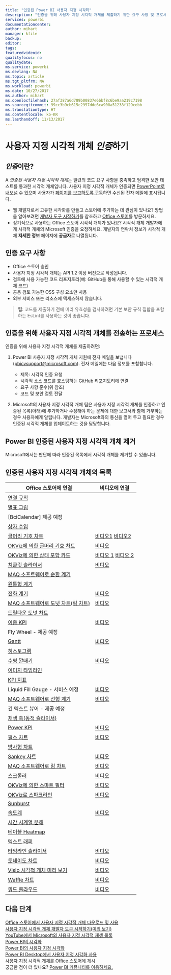 ```yaml
---
title: "인증된 Power BI 사용자 지정 시각화"
description: "인증을 위해 사용자 지정 시각적 개체를 제출하기 위한 요구 사항 및 프로세스. 이미 인증된 사용자 지정 시각적 개체 목록."
services: powerbi
documentationcenter: 
author: mihart
manager: kfile
backup: 
editor: 
tags: 
featuredvideoid: 
qualityfocus: no
qualitydate: 
ms.service: powerbi
ms.devlang: NA
ms.topic: article
ms.tgt_pltfrm: NA
ms.workload: powerbi
ms.date: 10/27/2017
ms.author: mihart
ms.openlocfilehash: 27af387a6d789b00837e6bbf8c6be9aa219c7198
ms.sourcegitcommit: 99cc3b9cb615c2957dde6ca908a51238f129cebb
ms.translationtype: HT
ms.contentlocale: ko-KR
ms.lasthandoff: 11/13/2017
---
```

# <a name="getting-a-custom-visual-certified"></a>사용자 지정 시각적 개체 *인증*하기
## <a name="what-is-meant-by-certified"></a>*인증*이란?
A *인증된 사용자 지정 시각적 개체*는 일련의 코드 요구 사항을 충족하고 엄격한 보안 테스트를 통과한 시각적 개체입니다.  사용자 지정 시각적 개체가 인증되면 [PowerPoint로 내보낼](service-publish-to-powerpoint.md) 수 있으며 사용자가 [페이지를 보고하도록 구독](service-report-subscribe.md)하면 수신된 전자 메일에 표시됩니다.

* 웹 개발자로서 고유한 시각화를 만들고 스토어에 추가하는 데 관심이 있나요? 방법을 알아보려면 [개발자 도구 시작하기](service-custom-visuals-getting-started-with-developer-tools.md)를 참조하고 [Office 스토어](service-custom-visuals-office-store.md)를 방문하세요.
* 정기적으로 사용하는 Office 스토어 시각적 개체가 있나요? 시각적 개체 개발자에게 시각적 개체의 Microsoft 인증을 요청하세요.  개발자의 연락처 정보가 시각적 개체 **자세한 정보** 페이지에 **공급자**로 나열됩니다.

## <a name="certification-requirements"></a>인증 요구 사항
* Office 스토어 승인    
* 사용자 지정 시각적 개체는 API 1.2 이상 버전으로 작성됩니다.    
* 검토에 사용 가능한 코드 리포지토리(예: GitHub을 통해 사용할 수 있는 시각적 개체 코드)    
* 공용 검토 가능한 OSS 구성 요소만 사용    
* 외부 서비스 또는 리소스에 액세스하지 않습니다.    

> **팁**: 코드를 제출하기 전에 미리 유효성을 검사하려면 기본 보안 규칙 집합을 포함하는 EsLint를 사용하는 것이 좋습니다.
> 
> 

## <a name="process-for-submitting-a-custom-visual-for-certification"></a>인증을 위해 사용자 지정 시각적 개체를 전송하는 프로세스
인증을 위해 사용자 지정 시각적 개체를 제출하려면:

1. Power BI 사용자 지정 시각적 개체 지원에 전자 메일을 보냅니다(pbicvsupport@microsoft.com). 전자 메일에는 다음 정보를 포함합니다.    
   
   * 제목: 시각적 인증 요청    
   * 시각적 소스 코드를 호스팅하는 GitHub 리포지토리에 연결    
   * 요구 사항 준수(위 참조)    
   * 코드 및 보안 검토 전달    
2. Microsoft의 사용자 지정 시각적 개체 팀은 사용자 지정 시각적 개체를 인증하고 인증된 목록(아래)에 추가하거나 수정해야 하는 문제에 대한 보고서와 함께 거부하는 경우 사용자에게 알립니다. 개발자는 Microsoft와의 통신을 열어 두고 필요한 경우 인증된 시각적 개체를 업데이트하는 것을 담당합니다.

## <a name="removal-of-power-bi-certified-custom-visuals"></a>Power BI 인증된 사용자 지정 시각적 개체 제거
Microsoft에서는 판단에 따라 인증된 목록에서 시각적 개체를 제거할 수 있습니다.  

## <a name="list-of-custom-visuals-that-have-been-certified"></a>인증된 사용자 지정 시각적 개체의 목록
| Office 스토어에 연결 | 비디오에 연결 |
| --- | --- |
| [연결 규칙](https://appsource.microsoft.com/en-us/product/power-bi-visuals/WA104380815) | |
| [별표 그림](https://appsource.microsoft.com/en-us/product/power-bi-visuals/WA104380759?src=office&tab=Overview) | |
| [BciCalendar] 제공 예정 | |
| [상자 수염](https://appsource.microsoft.com/product/power-bi-visuals/WA104380831?src=office&tab=Overview) | |
| [글머리 기호 차트](https://store.office.com/en-us/app.aspx?assetid=WA104380755) |[비디오1](https://youtu.be/AOlsFYkfkcw)   [비디오2](https://youtu.be/AQvd2FhRyCI) |
| [OKViz에 의한 글머리 기호 차트](https://store.office.com/bullet-chart-by-okviz-WA104380953.aspx) |[비디오](https://youtu.be/mtvUNl9bMjA) |
| [OKViz에 의한 상태 포함 카드](https://store.office.com/card-with-states-by-okviz-WA104380967.aspx) |[비디오 1](https://youtu.be/myiX0BmZd8U) [비디오 2](https://youtu.be/AOlsFYkfkcw) |
| [치클릿 슬라이서](https://store.office.com/chiclet-slicer-WA104380756.aspx) |[비디오](https://youtu.be/iYOkJ1APueY) |
| [MAQ 소프트웨어로 순환 계기](https://appsource.microsoft.com/product/power-bi-visuals/WA104380837?tab=Overview) | |
| [원통형 계기](https://appsource.microsoft.com/en-us/product/power-bi-visuals/WA104380874) | |
| [전화 계기](https://appsource.microsoft.com/en-us/product/power-bi-visuals/WA104381184) |[비디오](https://youtu.be/AOlsFYkfkcw) |
| [MAQ 소프트웨어로 도넛 차트(링 차트)](https://appsource.microsoft.com/product/power-bi-visuals/WA104380824?tab=Overview) |[비디오](https://youtu.be/pDToHDFHnq8) |
| [드릴다운 도넛 차트](https://appsource.microsoft.com/en-us/product/power-bi-visuals/WA104380858) | |
| [이중 KPI](https://store.office.com/dual-kpi-WA104380774.aspx) |[비디오](https://youtu.be/821o0-eVBXo?list=PL1N57mwBHtN1vIjfvuBIzZllrmKo-Vz6x) |
| Fly Wheel - 제공 예정 | |
| [Gantt](https://store.office.com/gantt-WA104380765.aspx) |[비디오](https://youtu.be/qJ7s_KrGiUU) |
| [히스토그램](https://store.office.com/histogram-chart-WA104380776.aspx) | |
| [수평 깔때기](https://appsource.microsoft.com/en-us/product/power-bi-visuals/WA104380846) |[비디오](https://youtu.be/SudZei68PPo) |
| [이미지 타임라인](https://appsource.microsoft.com/en-us/product/power-bi-visuals/WA104381254) | |
| [KPI 지표](https://store.office.com/kpi-indicator-WA104380832.aspx) | |
| Liquid Fill Gauge - 서비스 예정 |[비디오](https://youtu.be/wQ51TTqIZc4) |
| [MAQ 소프트웨어로 선형 계기](https://appsource.microsoft.com/en-us/product/power-bi-visuals/WA104380821?src=office&tab=Overview) |[비디오](https://youtu.be/AOlsFYkfkcw) |
| 긴 텍스트 뷰어 - 제공 예정 | |
| [재생 축(동적 슬라이서)](https://store.office.com/play-axis-dynamic-slicer-WA104380981.aspx) | |
| [Power KPI](https://appsource.microsoft.com/product/power-bi-visuals/WA104381083) |[비디오](https://youtu.be/IvfIP3E6-1Q) |
| [펄스 차트](https://appsource.microsoft.com/en-us/product/power-bi-visuals/WA104381006?src=office&tab=Overview) |[비디오](https://www.youtube.com/watch?v=DQWdcQtjDVw) |
| [방사형 차트](https://store.office.com/radar-chart-WA104380771.aspx) | |
| [Sankey 차트](https://store.office.com/app.aspx?assetid=WA104380777.aspx) |[비디오](https://youtu.be/WWP9wVUHGaA) |
| [MAQ 소프트웨어로 링 차트](https://appsource.microsoft.com/en-us/product/power-bi-visuals/WA104380824) |[비디오](https://youtu.be/pDToHDFHnq8) |
| [스크롤러](https://store.office.com/scroller-WA104381018.aspx) |[비디오](https://youtu.be/uhRFQF2cGSY) |
| [OKViz에 의한 스마트 필터](https://store.office.com/smart-filter-by-okviz-WA104380859.aspx) |[비디오](https://youtu.be/gcJsDDRQq28) |
| [OKViz로 스파크라인](https://appsource.microsoft.com/en-us/product/power-bi-visuals/WA104380910?src=office&tab=Overview) |[비디오](https://youtu.be/0m3Vnvso9tY) |
| [Sunburst](https://appsource.microsoft.com/en-us/product/power-bi-visuals/WA104380767?src=office&tab=Overview) | |
| [속도계](https://store.office.com/tachometer-WA104380937.aspx?) |[비디오](https://www.youtube.com/watch?v=C3OXdETbS9o) |
| [시간 시계열 분해](https://appsource.microsoft.com/en-us/product/power-bi-visuals/WA104380897) | |
| [테이블 Heatmap](https://store.office.com/table-heatmap-WA104380818.aspx) | |
| [텍스트 래퍼](https://appsource.microsoft.com/en-us/product/power-bi-visuals/WA104380826) | |
| [타임라인 슬라이서](https://store.office.com/timeline-slicer-WA104380786.aspx) |[비디오](https://youtu.be/ozMtZ4_NZ10) |
| [토네이도 차트](https://store.office.com/tornado-chart-WA104380768.aspx) |[비디오](https://youtu.be/AQvd2FhRyCI) |
| [Visio 시각적 개체 미리 보기](https://store.office.com/visio-visual-preview-WA104381132.aspx) |[비디오](https://www.youtube.com/watch?v=dCcd7rftjZA&list=PL1N57mwBHtN1vIjfvuBIzZllrmKo-Vz6x&index=2) |
| [Waffle 차트](https://appsource.microsoft.com/en-us/product/power-bi-visuals/WA104381049?src=office&tab=Overview) |[비디오](https://youtu.be/1vRqYUsm3Vk) |
| [워드 클라우드](https://store.office.com/word-cloud-WA104380752.aspx?) |[비디오](https://www.youtube.com/watch?v=AblTenl9fqo) |

## <a name="next-steps"></a>다음 단계
[Office 스토어에서 사용자 지정 시각적 개체 다운로드 및 사용](service-custom-visuals-office-store.md)  
[사용자 지정 시각적 개체 개발자 도구 시작하기(미리 보기)](service-custom-visuals-getting-started-with-developer-tools.md)      
[YouTube에서 Microsoft의 사용자 지정 시각적 재생 목록](https://www.youtube.com/playlist?list=PL1N57mwBHtN1vIjfvuBIzZllrmKo-Vz6x)  
[Power BI의 시각화](power-bi-report-visualizations.md)  
[Power BI의 사용자 지정 시각화](power-bi-custom-visuals.md)  
[Power BI Desktop에서 사용자 지정 시각화 사용](power-bi-custom-visuals-use.md)  
[사용자 지정 시각적 개체를 Office 스토어에 게시](developer/office-store.md)  
궁금한 점이 더 있나요? [Power BI 커뮤니티를 이용하세요.](http://community.powerbi.com/)

